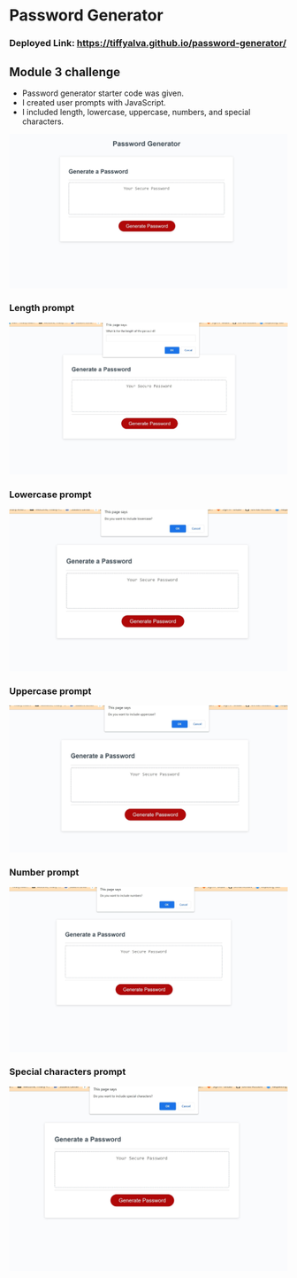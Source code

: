 # Password Generator 

### Deployed Link: https://tiffyalva.github.io/password-generator/
## Module 3 challenge
- Password generator starter code was given.
- I created user prompts with JavaScript.
- I included length, lowercase, uppercase, numbers, and special characters.
 



![](./SharedScreenshot.jpg)
### Length prompt
![](./length.jpg)
### Lowercase prompt
![](./lowercase.jpg)
### Uppercase prompt
![](./uppercase.jpg)
### Number prompt
![](./number.jpg)

### Special characters prompt
![](./special%20characters.jpg)






